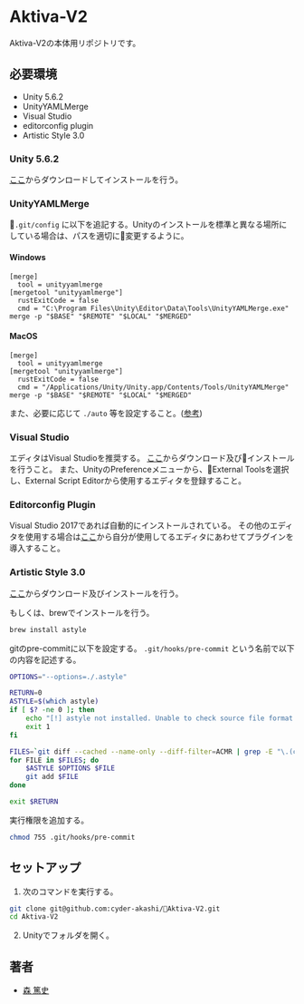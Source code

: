 # Aktiva-V2
Aktiva-V2の本体用リポジトリです。

## 必要環境
* Unity 5.6.2
* UnityYAMLMerge
* Visual Studio
* editorconfig plugin
* Artistic Style 3.0

### Unity 5.6.2
[ここ](https://unity3d.com/jp/get-unity/update)からダウンロードしてインストールを行う。

### UnityYAMLMerge
`.git/config` に以下を追記する。Unityのインストールを標準と異なる場所にしている場合は、パスを適切に変更するように。

#### Windows
```
[merge]
  tool = unityyamlmerge
[mergetool "unityyamlmerge"]
  rustExitCode = false
  cmd = "C:\Program Files\Unity\Editor\Data\Tools\UnityYAMLMerge.exe" merge -p "$BASE" "$REMOTE" "$LOCAL" "$MERGED"
```

#### MacOS
```
[merge]
  tool = unityyamlmerge
[mergetool "unityyamlmerge"]
  rustExitCode = false
  cmd = "/Applications/Unity/Unity.app/Contents/Tools/UnityYAMLMerge" merge -p "$BASE" "$REMOTE" "$LOCAL" "$MERGED"
```

また、必要に応じて `./auto` 等を設定すること。([参考](http://qiita.com/Shaula/items/ebe778c232c30aff46fd))

### Visual Studio
エディタはVisual Studioを推奨する。
[ここ](https://www.visualstudio.com/ja/downloads/)からダウンロード及びインストールを行うこと。
また、UnityのPreferenceメニューから、External Toolsを選択し、External Script Editorから使用するエディタを登録すること。

### Editorconfig Plugin
Visual Studio 2017であれば自動的にインストールされている。
その他のエディタを使用する場合は[ここ](http://editorconfig.org/#download)から自分が使用してるエディタにあわせてプラグインを導入すること。

### Artistic Style 3.0
[ここ](https://sourceforge.net/projects/astyle/files/astyle/astyle%203.0/)からダウンロード及びインストールを行う。

もしくは、brewでインストールを行う。
```sh
brew install astyle
```

gitのpre-commitに以下を設定する。
`.git/hooks/pre-commit` という名前で以下の内容を記述する。
```sh
OPTIONS="--options=./.astyle"

RETURN=0
ASTYLE=$(which astyle)
if [ $? -ne 0 ]; then
	echo "[!] astyle not installed. Unable to check source file format policy." >&2
	exit 1
fi

FILES=`git diff --cached --name-only --diff-filter=ACMR | grep -E "\.(cs)$"`
for FILE in $FILES; do
	$ASTYLE $OPTIONS $FILE
	git add $FILE
done

exit $RETURN
```

実行権限を追加する。
```sh
chmod 755 .git/hooks/pre-commit
```

## セットアップ
1. 次のコマンドを実行する。
```sh
git clone git@github.com:cyder-akashi/Aktiva-V2.git
cd Aktiva-V2
```
2. Unityでフォルダを開く。

## 著者
* [森 篤史](@Mori-Atsushi)
